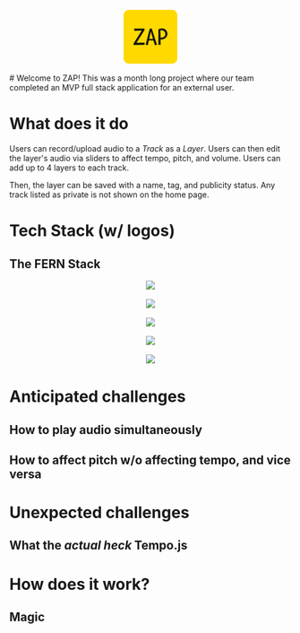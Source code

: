 <p align="center">
  <img src="client/dist/favicon-96x96.png" />
</p>
# Welcome to ZAP!
This was a month long project where our team completed an MVP full stack application for an external user.

# What does it do
Users can record/upload audio to a _Track_ as a _Layer_. Users can then edit the layer's audio via sliders to affect tempo, pitch, and volume. Users can add up to 4 layers to each track.

Then, the layer can be saved with a name, tag, and publicity status. Any track listed as private is not shown on the home page.

# Tech Stack (w/ logos)
## The FERN Stack

<p align="center">
  <img 
       src="https://images.unsplash.com/photo-1599148401005-fe6d7497cb5e?ixlib=rb-1.2.1&ixid=MnwxMjA3fDB8MHxzZWFyY2h8MXx8ZmVybnxlbnwwfHwwfHw%3D&w=1000&q=80" 
       style="width:50%"
  />
</p>

<div>
  <p align="center">
    <img 
         src="https://www.pngkit.com/png/detail/208-2080867_firebase-logo-firebase-logo-png.png"
         style="width:50%"
    />
  </p>
  <p align="center">
    <img 
         src="https://expressjs.com/images/express-facebook-share.png"
         style="width:50%"
    />
  </p>
  <p align="center">
    <img 
         src="https://brandslogos.com/wp-content/uploads/images/react-logo-vector.svg"
         style="width:50%"
    />
  </p>
  <p align="center">
    <img 
         src="https://www.pngkit.com/png/detail/208-2080867_firebase-logo-firebase-logo-png.png"
         style="width:50%"
    />
  </p>
</div>

# Anticipated challenges
## How to play audio simultaneously
## How to affect pitch w/o affecting tempo, and vice versa

# Unexpected challenges
## What the _actual heck_ Tempo.js

# How does it work?
## Magic
